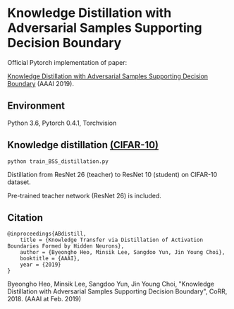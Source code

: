 # Knowledge Distillation with Adversarial Samples Supporting Decision Boundary

Official Pytorch implementation of paper:

[Knowledge Distillation with Adversarial Samples Supporting Decision Boundary](https://arxiv.org/abs/1805.05532) (AAAI 2019).


## Environment
Python 3.6, Pytorch 0.4.1, Torchvision


## Knowledge distillation [(CIFAR-10)](https://www.cs.toronto.edu/~kriz/cifar.html) 

```shell
python train_BSS_distillation.py 
```


Distillation from ResNet 26 (teacher) to ResNet 10 (student) on CIFAR-10 dataset.

Pre-trained teacher network (ResNet 26) is included.


## Citation

```
@inproceedings{ABdistill,
	title = {Knowledge Transfer via Distillation of Activation Boundaries Formed by Hidden Neurons},
	author = {Byeongho Heo, Minsik Lee, Sangdoo Yun, Jin Young Choi},
	booktitle = {AAAI},
	year = {2019}
}
```

Byeongho Heo, Minsik Lee, Sangdoo Yun, Jin Young Choi, "Knowledge Distillation with Adversarial Samples Supporting Decision Boundary", CoRR, 2018. (AAAI at Feb. 2019)



